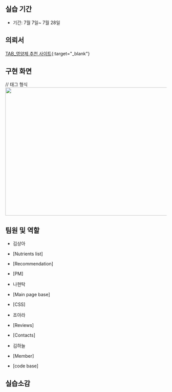 ## 실습 기간

- 기간: 7월 7일~ 7월 28일

## 의뢰서

[TAB_영양제 추천 사이트](http://192.168.0.70:8080/){:target="_blank"}

## 구현 화면

// 태그 형식
<img src="/Docs/databases/![alt](https:/images/main page base.PNG)"  width="700" height="400">




## 팀원 및 역할

- 김상아
- [Nutrients list]
- [Recommendation]
- [PM]


- 나현탁
- [Main page base] 
- [CSS]

- 조아라
- [Reviews]
- [Contacts]

- 김하늘
- [Member]
- [code base]



## 실습소감

